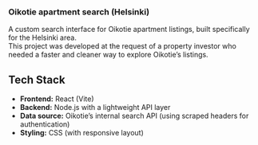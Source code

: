 ### Oikotie apartment search (Helsinki)

A custom search interface for Oikotie apartment listings, built specifically for the Helsinki area.  
This project was developed at the request of a property investor who needed a faster and cleaner way to explore Oikotie’s listings.

## Tech Stack

- **Frontend:** React (Vite)  
- **Backend:** Node.js with a lightweight API layer
- **Data source:** Oikotie’s internal search API (using scraped headers for authentication)  
- **Styling:** CSS (with responsive layout)